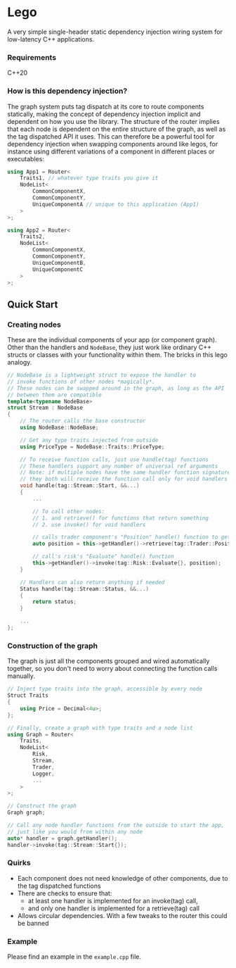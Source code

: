 # Lego
A very simple single-header static dependency injection wiring system for low-latency C++ applications.

### Requirements
C++20

### How is this dependency injection?
The graph system puts tag dispatch at its core to route components statically, making the concept of dependency injection implicit and dependent on how you use the library. The structure of the router implies that each node is dependent on the entire structure of the graph, as well as the tag dispatched API it uses. This can therefore be a powerful tool for dependency injection when swapping components around like legos, for instance using different variations of a component in different places or executables:
```cpp
using App1 = Router<
    Traits1, // whatever type traits you give it
    NodeList<
        CommonComponentX,
        CommonComponentY,
        UniqueComponentA // unique to this application (App1)
    >
>;

using App2 = Router<
    Traits2,
    NodeList<
        CommonComponentX,
        CommonComponentY,
        UniqueComponentB,
        UniqueComponentC
    >
>;
```

## Quick Start
### Creating nodes
These are the individual components of your app (or component graph). Other than the handlers and `NodeBase`, they just work like ordinary C++ structs or classes with your functionality within them. The bricks in this lego analogy.

```cpp
// NodeBase is a lightweight struct to expose the handler to
// invoke functions of other nodes *magically*.
// These nodes can be swapped around in the graph, as long as the API
// between them are compatible
template<typename NodeBase>
struct Stream : NodeBase 
{
    // The router calls the base constructor
    using NodeBase::NodeBase;

    // Get any type traits injected from outside 
    using PriceType = NodeBase::Traits::PriceType;

    // To receive function calls, just use handle(tag) functions 
    // These handlers support any number of universal ref arguments
    // Note: if multiple nodes have the same handler function signatures, 
    // they both will receive the function call only for void handlers
    void handle(tag::Stream::Start, &&...)
    {
        ...

        // To call other nodes:
        // 1. and retrieve() for functions that return something
        // 2. use invoke() for void handlers 

        // calls trader component's "Position" handle() function to get some value
        auto position = this->getHandler()->retrieve(tag::Trader::Position{}); 

        // call's risk's "Evaluate" handle() function
        this->getHandler()->invoke(tag::Risk::Evaluate{}, position);
    }

    // Handlers can also return anything if needed
    Status handle(tag::Stream::Status, &&...) 
    {
        return status;
    }

    ...
};

```

### Construction of the graph
The graph is just all the components grouped and wired automatically together, so you don't need to worry about connecting the function calls manually.

```cpp
// Inject type traits into the graph, accessible by every node
Struct Traits
{
    using Price = Decimal<4u>;
};

// Finally, create a graph with type traits and a node list
using Graph = Router<
    Traits,
    NodeList<
        Risk,
        Stream,
        Trader,
        Logger,
        ...
    >
>;

// Construct the graph
Graph graph;

// Call any node handler functions from the outside to start the app,
// just like you would from within any node
auto* handler = graph.getHandler();
handler->invoke(tag::Stream::Start{});
```

### Quirks
- Each component does not need knowledge of other components, due to the tag dispatched functions
- There are checks to ensure that:
    - at least one handler is implemented for an invoke(tag) call,
    - and only one handler is implemented for a retrieve(tag) call
- Allows circular dependencies. With a few tweaks to the router this could be banned

### Example
Please find an example in the `example.cpp` file.
